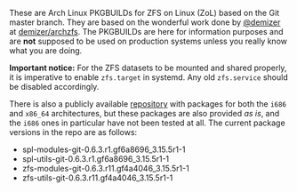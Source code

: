These are Arch Linux PKGBUILDs for ZFS on Linux (ZoL) based on the Git master branch. They are based on the wonderful work done by [@demizer](https://github.com/demizer) at [demizer/archzfs](https://github.com/demizer/archzfs). The PKGBUILDs are here for information purposes and are **not** supposed to be used on production systems unless you really know what you are doing.

**Important notice:** For the ZFS datasets to be mounted and shared properly, it is imperative to enable `zfs.target` in systemd. Any old `zfs.service` should be disabled accordingly.

There is also a publicly available [repository](http://kerberia.net/archlinux/repo/archzfs-git) with packages for both the `i686` and `x86_64` architectures, but these packages are also provided *as is*, and the `i686` ones in particular have not been tested at all. The current package versions in the repo are as follows:
* spl-modules-git-0.6.3.r1.gf6a8696_3.15.5r1-1
* spl-utils-git-0.6.3.r1.gf6a8696_3.15.5r1-1
* zfs-modules-git-0.6.3.r11.gf4a4046_3.15.5r1-1
* zfs-utils-git-0.6.3.r11.gf4a4046_3.15.5r1-1
